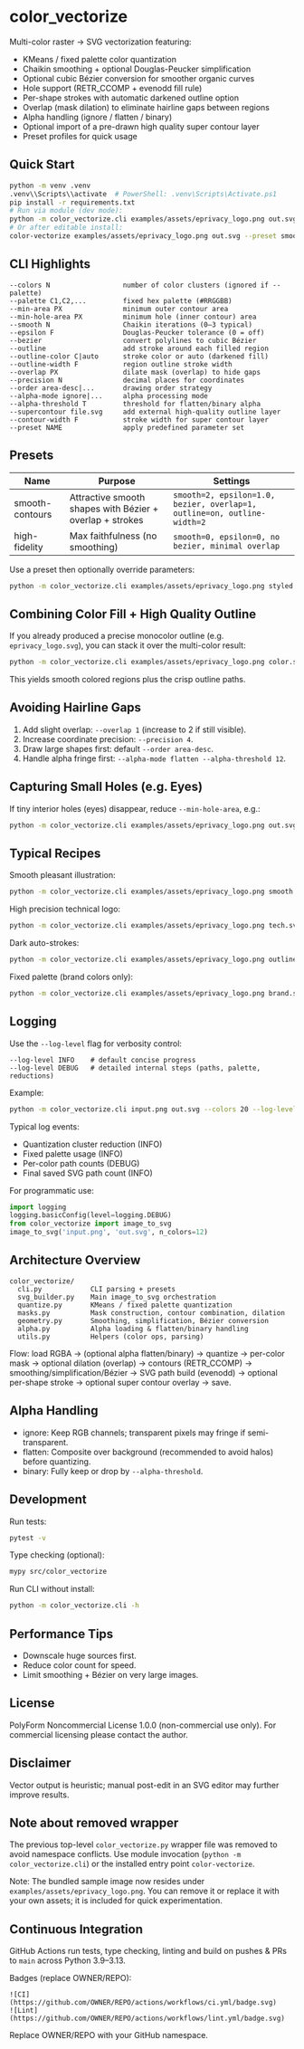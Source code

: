 # color_vectorize

Multi-color raster → SVG vectorization featuring:
- KMeans / fixed palette color quantization
- Chaikin smoothing + optional Douglas-Peucker simplification
- Optional cubic Bézier conversion for smoother organic curves
- Hole support (RETR_CCOMP + evenodd fill rule)
- Per-shape strokes with automatic darkened outline option
- Overlap (mask dilation) to eliminate hairline gaps between regions
- Alpha handling (ignore / flatten / binary)
- Optional import of a pre-drawn high quality super contour layer
- Preset profiles for quick usage

## Quick Start
```bash
python -m venv .venv
.venv\\Scripts\\activate  # PowerShell: .venv\Scripts\Activate.ps1
pip install -r requirements.txt
# Run via module (dev mode):
python -m color_vectorize.cli examples/assets/eprivacy_logo.png out.svg --preset smooth-contours
# Or after editable install:
color-vectorize examples/assets/eprivacy_logo.png out.svg --preset smooth-contours
```

## CLI Highlights
```
--colors N                  number of color clusters (ignored if --palette)
--palette C1,C2,...         fixed hex palette (#RRGGBB)
--min-area PX               minimum outer contour area
--min-hole-area PX          minimum hole (inner contour) area
--smooth N                  Chaikin iterations (0–3 typical)
--epsilon F                 Douglas-Peucker tolerance (0 = off)
--bezier                    convert polylines to cubic Bézier
--outline                   add stroke around each filled region
--outline-color C|auto      stroke color or auto (darkened fill)
--outline-width F           region outline stroke width
--overlap PX                dilate mask (overlap) to hide gaps
--precision N               decimal places for coordinates
--order area-desc|...       drawing order strategy
--alpha-mode ignore|...     alpha processing mode
--alpha-threshold T         threshold for flatten/binary alpha
--supercontour file.svg     add external high-quality outline layer
--contour-width F           stroke width for super contour layer
--preset NAME               apply predefined parameter set
```

## Presets
| Name | Purpose | Settings |
|------|---------|----------|
| smooth-contours | Attractive smooth shapes with Bézier + overlap + strokes | `smooth=2, epsilon=1.0, bezier, overlap=1, outline=on, outline-width=2` |
| high-fidelity | Max faithfulness (no smoothing) | `smooth=0, epsilon=0, no bezier, minimal overlap` |

Use a preset then optionally override parameters:
```bash
python -m color_vectorize.cli examples/assets/eprivacy_logo.png styled.svg --preset smooth-contours --colors 8 --outline-color auto
```

## Combining Color Fill + High Quality Outline
If you already produced a precise monocolor outline (e.g. `eprivacy_logo.svg`), you can stack it over the multi-color result:
```bash
python -m color_vectorize.cli examples/assets/eprivacy_logo.png color.svg --colors 8 --smooth 2 --epsilon 1.0 --bezier --overlap 1 --supercontour examples/assets/eprivacy_logo.svg --contour-width 2
```
This yields smooth colored regions plus the crisp outline paths.

## Avoiding Hairline Gaps
1. Add slight overlap: `--overlap 1` (increase to 2 if still visible).
2. Increase coordinate precision: `--precision 4`.
3. Draw large shapes first: default `--order area-desc`.
4. Handle alpha fringe first: `--alpha-mode flatten --alpha-threshold 12`.

## Capturing Small Holes (e.g. Eyes)
If tiny interior holes (eyes) disappear, reduce `--min-hole-area`, e.g.:
```bash
python -m color_vectorize.cli examples/assets/eprivacy_logo.png out.svg --min-hole-area 2 --smooth 1 --epsilon 0.8
```

## Typical Recipes
Smooth pleasant illustration:
```bash
python -m color_vectorize.cli examples/assets/eprivacy_logo.png smooth.svg --preset smooth-contours --colors 8
```
High precision technical logo:
```bash
python -m color_vectorize.cli examples/assets/eprivacy_logo.png tech.svg --colors 10 --smooth 0 --epsilon 0 --bezier --overlap 0.5 --precision 5
```
Dark auto-strokes:
```bash
python -m color_vectorize.cli examples/assets/eprivacy_logo.png outlined.svg --outline --outline-color auto --outline-width 2 --overlap 1
```
Fixed palette (brand colors only):
```bash
python -m color_vectorize.cli examples/assets/eprivacy_logo.png brand.svg --palette #003366,#ffffff,#111111 --smooth 1 --epsilon 0.8
```

## Logging
Use the `--log-level` flag for verbosity control:
```
--log-level INFO    # default concise progress
--log-level DEBUG   # detailed internal steps (paths, palette, reductions)
```
Example:
```bash
python -m color_vectorize.cli input.png out.svg --colors 20 --log-level DEBUG
```
Typical log events:
- Quantization cluster reduction (INFO)
- Fixed palette usage (INFO)
- Per-color path counts (DEBUG)
- Final saved SVG path count (INFO)

For programmatic use:
```python
import logging
logging.basicConfig(level=logging.DEBUG)
from color_vectorize import image_to_svg
image_to_svg('input.png', 'out.svg', n_colors=12)
```

## Architecture Overview
```
color_vectorize/
  cli.py            CLI parsing + presets
  svg_builder.py    Main image_to_svg orchestration
  quantize.py       KMeans / fixed palette quantization
  masks.py          Mask construction, contour combination, dilation
  geometry.py       Smoothing, simplification, Bézier conversion
  alpha.py          Alpha loading & flatten/binary handling
  utils.py          Helpers (color ops, parsing)
```
Flow: load RGBA → (optional alpha flatten/binary) → quantize → per-color mask → optional dilation (overlap) → contours (RETR_CCOMP) → smoothing/simplification/Bézier → SVG path build (evenodd) → optional per-shape stroke → optional super contour overlay → save.

## Alpha Handling
- ignore: Keep RGB channels; transparent pixels may fringe if semi-transparent.
- flatten: Composite over background (recommended to avoid halos) before quantizing.
- binary: Fully keep or drop by `--alpha-threshold`.

## Development
Run tests:
```bash
pytest -v
```
Type checking (optional):
```bash
mypy src/color_vectorize
```
Run CLI without install:
```bash
python -m color_vectorize.cli -h
```

## Performance Tips
- Downscale huge sources first.
- Reduce color count for speed.
- Limit smoothing + Bézier on very large images.

## License
PolyForm Noncommercial License 1.0.0 (non-commercial use only). For commercial licensing please contact the author.

## Disclaimer
Vector output is heuristic; manual post-edit in an SVG editor may further improve results.

## Note about removed wrapper
The previous top-level `color_vectorize.py` wrapper file was removed to avoid namespace conflicts. Use module invocation (`python -m color_vectorize.cli`) or the installed entry point `color-vectorize`.

Note: The bundled sample image now resides under `examples/assets/eprivacy_logo.png`. You can remove it or replace it with your own assets; it is included for quick experimentation.

## Continuous Integration
GitHub Actions run tests, type checking, linting and build on pushes & PRs to `main` across Python 3.9–3.13.

Badges (replace OWNER/REPO):
```
![CI](https://github.com/OWNER/REPO/actions/workflows/ci.yml/badge.svg)
![Lint](https://github.com/OWNER/REPO/actions/workflows/lint.yml/badge.svg)
```
Replace OWNER/REPO with your GitHub namespace.
